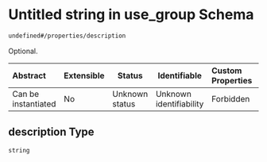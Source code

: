 # Untitled string in use_group Schema

```txt
undefined#/properties/description
```

Optional.


| Abstract            | Extensible | Status         | Identifiable            | Custom Properties | Additional Properties | Access Restrictions | Defined In                                                                        |
| :------------------ | ---------- | -------------- | ----------------------- | :---------------- | --------------------- | ------------------- | --------------------------------------------------------------------------------- |
| Can be instantiated | No         | Unknown status | Unknown identifiability | Forbidden         | Allowed               | none                | [use_group.schema.json\*](../../out/use_group.schema.json "open original schema") |

## description Type

`string`
